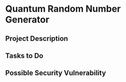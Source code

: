 # Quantum Random Number Generator 

## Project Description

## Tasks to Do

## Possible Security Vulnerability